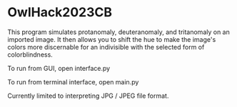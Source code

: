 # OwlHack2023CB

This program simulates protanomaly, deuteranomaly, and tritanomaly on an imported image. It then allows you to shift the hue to make the image's colors more discernable for an indivisible with the selected form of colorblindness.

To run from GUI, open interface.py

To run from terminal interface, open main.py

Currently limited to interpreting JPG / JPEG file format.
